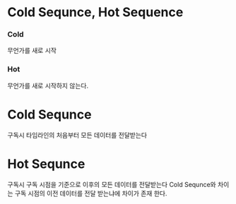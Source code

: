 # Cold Sequnce, Hot Sequence


### Cold
무언가를 새로 시작

### Hot
무언가를 새로 시작하지 않는다.

# Cold Sequnce
구독시 타임라인의 처음부터 모든 데이터를 전달받는다

# Hot Sequnce
구독시 구독 시점을 기준으로 이후의 모든 데이터를 전달받는다
Cold Sequnce와 차이는 구독 시점의 이전 데이터를 전달 받는냐에 차이가 존재 한다.



